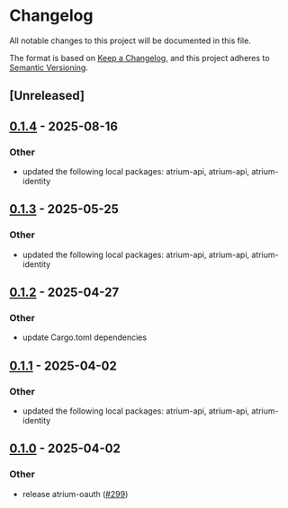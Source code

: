 # Changelog

All notable changes to this project will be documented in this file.

The format is based on [Keep a Changelog](https://keepachangelog.com/en/1.0.0/),
and this project adheres to [Semantic Versioning](https://semver.org/spec/v2.0.0.html).

## [Unreleased]

## [0.1.4](https://github.com/atrium-rs/atrium/compare/atrium-oauth-v0.1.3...atrium-oauth-v0.1.4) - 2025-08-16

### Other

- updated the following local packages: atrium-api, atrium-api, atrium-identity

## [0.1.3](https://github.com/atrium-rs/atrium/compare/atrium-oauth-v0.1.2...atrium-oauth-v0.1.3) - 2025-05-25

### Other

- updated the following local packages: atrium-api, atrium-api, atrium-identity

## [0.1.2](https://github.com/atrium-rs/atrium/compare/atrium-oauth-v0.1.1...atrium-oauth-v0.1.2) - 2025-04-27

### Other

- update Cargo.toml dependencies

## [0.1.1](https://github.com/sugyan/atrium/compare/atrium-oauth-v0.1.0...atrium-oauth-v0.1.1) - 2025-04-02

### Other

- updated the following local packages: atrium-api, atrium-api, atrium-identity

## [0.1.0](https://github.com/sugyan/atrium/releases/tag/atrium-oauth-v0.1.0) - 2025-04-02

### Other

- release atrium-oauth ([#299](https://github.com/sugyan/atrium/pull/299))
